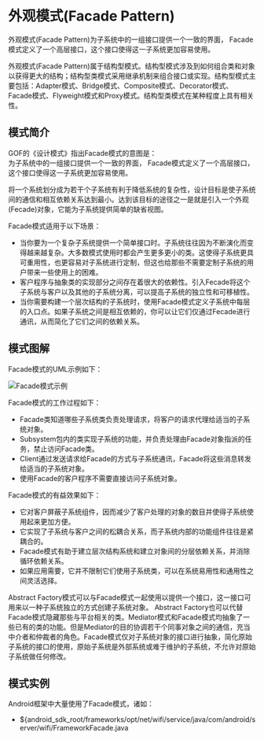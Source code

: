 # 外观模式(Facade Pattern)

外观模式(Facade Pattern)为子系统中的一组接口提供一个一致的界面， Facade模式定义了一个高层接口，这个接口使得这一子系统更加容易使用。

外观模式(Facade Pattern)属于结构型模式。结构型模式涉及到如何组合类和对象以获得更大的结构；结构型类模式采用继承机制来组合接口或实现。结构型模式主要包括：Adapter模式、Bridge模式、Composite模式、Decorator模式、Facade模式、Flyweight模式和Proxy模式。结构型类模式在某种程度上具有相关性。

## 模式简介

GOF的《设计模式》指出Facade模式的意图是：  
为子系统中的一组接口提供一个一致的界面， Facade模式定义了一个高层接口，这个接口使得这一子系统更加容易使用。

将一个系统划分成为若干个子系统有利于降低系统的复杂性，设计目标是使子系统间的通信和相互依赖关系达到最小。达到该目标的途径之一是就是引入一个外观(Fecade)对象，它能为子系统提供简单的缺省视图。

Facade模式适用于以下场景：

- 当你要为一个复杂子系统提供一个简单接口时。子系统往往因为不断演化而变得越来越复杂。大多数模式使用时都会产生更多更小的类。这使得子系统更具可重用性，也更容易对子系统进行定制，但这也给那些不需要定制子系统的用户带来一些使用上的困难。
- 客户程序与抽象类的实现部分之间存在着很大的依赖性。引入Fecade将这个子系统与客户以及其他的子系统分离，可以提高子系统的独立性和可移植性。
- 当你需要构建一个层次结构的子系统时，使用Facade模式定义子系统中每层的入口点。如果子系统之间是相互依赖的，你可以让它们仅通过Fecade进行通讯，从而简化了它们之间的依赖关系。

## 模式图解

Facade模式的UML示例如下：

![Facade模式示例](../images/structural_fecade.jpg)

Facade模式的工作过程如下：

- Facade类知道哪些子系统类负责处理请求，将客户的请求代理给适当的子系统对象。
- Subsystem包内的类实现子系统的功能，并负责处理由Facade对象指派的任务，禁止访问Facade类。
- Client通过发送请求给Facade的方式与子系统通讯，Facade将这些消息转发给适当的子系统对象。
- 使用Facade的客户程序不需要直接访问子系统对象。

Facade模式的有益效果如下：

- 它对客户屏蔽子系统组件，因而减少了客户处理的对象的数目并使得子系统使用起来更加方便。
- 它实现了子系统与客户之间的松耦合关系，而子系统内部的功能组件往往是紧耦合的。
- Facade模式有助于建立层次结构系统和建立对象间的分层依赖关系，并消除循环依赖关系。
- 如果应用需要，它并不限制它们使用子系统类，可以在系统易用性和通用性之间灵活选择。

Abstract Factory模式可以与Facade模式一起使用以提供一个接口，这一接口可用来以一种子系统独立的方式创建子系统对象。 Abstract Factory也可以代替Facade模式隐藏那些与平台相关的类。Mediator模式和Facade模式均抽象了一些已有的类的功能。但是Mediator的目的协调若干个同事对象之间的通信，充当中介者和仲裁者的角色。Facade模式仅对子系统对象的接口进行抽象，简化原始子系统的接口的使用，原始子系统是外部系统或难于维护的子系统，不允许对原始子系统做任何修改。

## 模式实例

Android框架中大量使用了Facade模式，诸如：

- ${android_sdk_root/frameworks/opt/net/wifi/service/java/com/android/server/wifi/FrameworkFacade.java